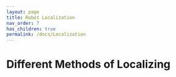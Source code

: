 ```yaml
---
layout: page
title: Robot Localization
nav_order: 7
has_children: true
permalink: /docs/Localization
---
```


# Different Methods of Localizing